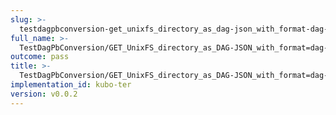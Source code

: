 ```yaml
---
slug: >-
  testdagpbconversion-get_unixfs_directory_as_dag-json_with_format-dag-json_converts_to_the_expected_content-type-header_content-type
full_name: >-
  TestDagPbConversion/GET_UnixFS_directory_as_DAG-JSON_with_format=dag-json_converts_to_the_expected_Content-Type/Header_Content-Type
outcome: pass
title: >-
  TestDagPbConversion/GET_UnixFS_directory_as_DAG-JSON_with_format=dag-json_converts_to_the_expected_Content-Type/Header_Content-Type
implementation_id: kubo-ter
version: v0.0.2
---
```


